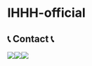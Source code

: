 # IHHH-official

## 📞 Contact 📞
<div style="display:flex; flex-direction:row;">
<a href="mailto:ihhh00hongik@gmail.com">
    <img src="https://img.shields.io/badge/Gmail-EA4335?style=for-the-badge&logo=Gmail&logoColor=white"> 
</a>
<a href="https://www.instagram.com/ihhh_official?utm_source=ig_web_button_share_sheet&igsh=ZDNlZDc0MzIxNw==">
    <img src="https://img.shields.io/badge/Instagram-E4405F?style=for-the-badge&logo=Instagram&logoColor=white"> 
</a>
<a href="https://star-carpenter-32e.notion.site/IHHH-af55f750e7ec4b94bd1a4cf30445f0de?pvs=4">
    <img src="https://img.shields.io/badge/Notion-000000?style=for-the-badge&logo=Notion&logoColor=white"> 
</a>
